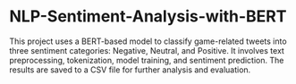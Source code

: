 # NLP-Sentiment-Analysis-with-BERT
This project uses a BERT-based model to classify game-related tweets into three sentiment categories: Negative, Neutral, and Positive. It involves text preprocessing, tokenization, model training, and sentiment prediction. The results are saved to a CSV file for further analysis and evaluation.
